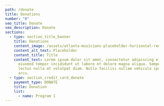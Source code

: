 ```yaml
---
path: /donate
title: Donations
number: "0"
seo_title: Donate
seo_description: Donate
sections:
  - type: section_title_banner
    title: Donations
    content_image: /assets/atlanta-musicians-placeholder-horizontal-red.png
    content_alt_text: Placeholder
    content_title: Title
    content_text: Lorem ipsum dolor sit amet, consectetur adipiscing elit, sed do
      eiusmod tempor incididunt ut labore et dolore magna aliqua. Semper quis
      lectus nulla at volutpat diam. Nulla facilisi nullam vehicula ipsum a
      arcu.
  - type: section_credit_card_donate
    payment_type: DONATE
    title: Donation
    list:
      - name: Program 1
---
```

